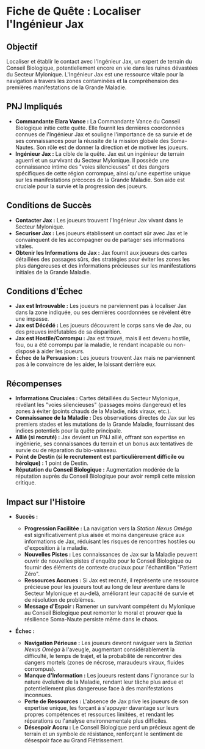 # Fiche de Quête : Localiser l'Ingénieur Jax

## Objectif
Localiser et établir le contact avec l'Ingénieur Jax, un expert de terrain du Conseil Biologique, potentiellement encore en vie dans les ruines dévastées du Secteur Mylonique. L'Ingénieur Jax est une ressource vitale pour la navigation à travers les zones contaminées et la compréhension des premières manifestations de la Grande Maladie.

## PNJ Impliqués

*   **Commandante Elara Vance :** La Commandante Vance du Conseil Biologique initie cette quête. Elle fournit les dernières coordonnées connues de l'Ingénieur Jax et souligne l'importance de sa survie et de ses connaissances pour la réussite de la mission globale des Soma-Nautes. Son rôle est de donner la direction et de motiver les joueurs.
*   **Ingénieur Jax :** La cible de la quête. Jax est un ingénieur de terrain aguerri et un survivant du Secteur Mylonique. Il possède une connaissance intime des "voies silencieuses" et des dangers spécifiques de cette région corrompue, ainsi qu'une expertise unique sur les manifestations précoces de la Grande Maladie. Son aide est cruciale pour la survie et la progression des joueurs.

## Conditions de Succès
*   **Contacter Jax :** Les joueurs trouvent l'Ingénieur Jax vivant dans le Secteur Mylonique.
*   **Securiser Jax :** Les joueurs établissent un contact sûr avec Jax et le convainquent de les accompagner ou de partager ses informations vitales.
*   **Obtenir les Informations de Jax :** Jax fournit aux joueurs des cartes détaillées des passages sûrs, des stratégies pour éviter les zones les plus dangereuses et des informations précieuses sur les manifestations initiales de la Grande Maladie.

## Conditions d'Échec
*   **Jax est Introuvable :** Les joueurs ne parviennent pas à localiser Jax dans la zone indiquée, ou ses dernières coordonnées se révèlent être une impasse.
*   **Jax est Décédé :** Les joueurs découvrent le corps sans vie de Jax, ou des preuves irréfutables de sa disparition.
*   **Jax est Hostile/Corrompu :** Jax est trouvé, mais il est devenu hostile, fou, ou a été corrompu par la maladie, le rendant incapable ou non-disposé à aider les joueurs.
*   **Échec de la Persuasion :** Les joueurs trouvent Jax mais ne parviennent pas à le convaincre de les aider, le laissant derrière eux.

## Récompenses

*   **Informations Cruciales :** Cartes détaillées du Secteur Mylonique, révélant les "voies silencieuses" (passages moins dangereux) et les zones à éviter (points chauds de la Maladie, nids viraux, etc.).
*   **Connaissance de la Maladie :** Des observations directes de Jax sur les premiers stades et les mutations de la Grande Maladie, fournissant des indices potentiels pour la quête principale.
*   **Allié (si recruté) :** Jax devient un PNJ allié, offrant son expertise en ingénierie, ses connaissances du terrain et un bonus aux tentatives de survie ou de réparation du bio-vaisseau.
*   **Point de Destin (si le recrutement est particulièrement difficile ou héroïque) :** 1 point de Destin.
*   **Réputation du Conseil Biologique :** Augmentation modérée de la réputation auprès du Conseil Biologique pour avoir rempli cette mission critique.

## Impact sur l'Histoire

*   **Succès :**
    *   **Progression Facilitée :** La navigation vers la *Station Nexus Oméga* est significativement plus aisée et moins dangereuse grâce aux informations de Jax, réduisant les risques de rencontres hostiles ou d'exposition à la maladie.
    *   **Nouvelles Pistes :** Les connaissances de Jax sur la Maladie peuvent ouvrir de nouvelles pistes d'enquête pour le Conseil Biologique ou fournir des éléments de contexte cruciaux pour l'échantillon "Patient Zéro".
    *   **Ressources Accrues :** Si Jax est recruté, il représente une ressource précieuse pour les joueurs tout au long de leur aventure dans le Secteur Mylonique et au-delà, améliorant leur capacité de survie et de résolution de problèmes.
    *   **Message d'Espoir :** Ramener un survivant compétent du Mylonique au Conseil Biologique peut remonter le moral et prouver que la résilience Soma-Naute persiste même dans le chaos.

*   **Échec :**
    *   **Navigation Périeuse :** Les joueurs devront naviguer vers la *Station Nexus Oméga* à l'aveugle, augmentant considérablement la difficulté, le temps de trajet, et la probabilité de rencontrer des dangers mortels (zones de nécrose, maraudeurs viraux, fluides corrompus).
    *   **Manque d'Information :** Les joueurs restent dans l'ignorance sur la nature évolutive de la Maladie, rendant leur tâche plus ardue et potentiellement plus dangereuse face à des manifestations inconnues.
    *   **Perte de Ressources :** L'absence de Jax prive les joueurs de son expertise unique, les forçant à s'appuyer davantage sur leurs propres compétences et ressources limitées, et rendant les réparations ou l'analyse environnementale plus difficiles.
    *   **Désespoir Accru :** Le Conseil Biologique perd un précieux agent de terrain et un symbole de résistance, renforçant le sentiment de désespoir face au Grand Flétrissement.